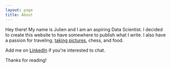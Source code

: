 ```yaml
---
layout: page
title: About
---
```



Hey there! My name is Julien and I am an aspiring Data Scientist. I decided to create this website to have somewhere to publish what I write. I also have a passion for traveling, <a href="https://www.julienbeaulieu.com">taking pictures</a>, chess, and food.  

Add me on <a href="https://www.linkedin.com/in/julienbeaulieu/">LinkedIn</a> if you're interested to chat. 

Thanks for reading!
